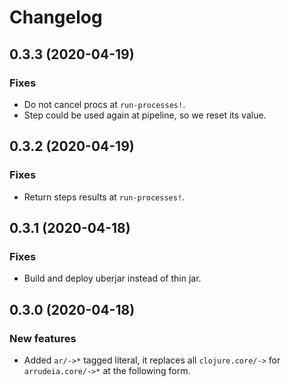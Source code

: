# Changelog

## 0.3.3 (2020-04-19)

### Fixes

* Do not cancel procs at `run-processes!`.
* Step could be used again at pipeline, so we reset its value.

## 0.3.2 (2020-04-19)

### Fixes

* Return steps results at `run-processes!`.

## 0.3.1 (2020-04-18)

### Fixes

* Build and deploy uberjar instead of thin jar.

## 0.3.0 (2020-04-18)

### New features

* Added `ar/->*` tagged literal, it replaces all `clojure.core/->` for
`arrudeia.core/->*` at the following form.
